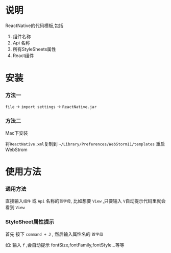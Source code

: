 # 说明
ReactNative的代码模板,包括
1. 组件名称
2. Api 名称
3. 所有StyleSheets属性
4. React组件

# 安装

### 方法一

`file` -> `import settings` -> `ReactNative.jar`

### 方法二

Mac下安装

将`ReactNative.xml`复制到 `~/Library/Preferences/WebStorm11/templates`
重启 WebStrom

# 使用方法
### 通用方法
直接输入`组件` 或 `Api` 名称的`首字母`, 比如想要 `View` ,只要输入 `V`自动提示代码里就会看到 `View`

### StyleSheet属性提示

首先 按下 `command + J` , 然后输入属性名的 `首字母`

如: 输入 `f` ,会自动提示 fontSize,fontFamily,fontStyle...等等
